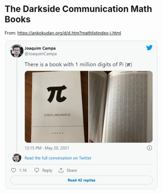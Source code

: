 # The Darkside Communication Math Books

From: https://ankokudan.org/d/d.htm?mathlistindex-j.html

[![](asserts/Screenshot-twitter.jpg)](https://twitter.com/joaquimcampa/status/1395412775632052226)

